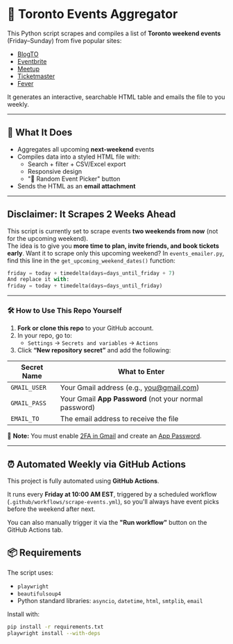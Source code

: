 # 🎉 Toronto Events Aggregator

This Python script scrapes and compiles a list of **Toronto weekend events** (Friday–Sunday) from five popular sites:

- [BlogTO](https://www.blogto.com/events/)
- [Eventbrite](https://www.eventbrite.ca/)
- [Meetup](https://www.meetup.com/)
- [Ticketmaster](https://www.ticketmaster.ca/)
- [Fever](https://feverup.com/toronto)

It generates an interactive, searchable HTML table and emails the file to you weekly.

---

## 🧠 What It Does

- Aggregates all upcoming **next-weekend** events
- Compiles data into a styled HTML file with:
  - Search + filter + CSV/Excel export
  - Responsive design
  - "🎲 Random Event Picker" button
- Sends the HTML as an **email attachment**

---

##  Disclaimer:  It Scrapes 2 Weeks Ahead

This script is currently set to scrape events **two weekends from now** (not for the upcoming weekend).  
The idea is to give you **more time to plan, invite friends, and book tickets early**.
Want it to scrape only this upcoming weekend?
In `events_emailer.py`, find this line in the `get_upcoming_weekend_dates()` function:
```python
friday = today + timedelta(days=days_until_friday + 7)
And replace it with:
friday = today + timedelta(days=days_until_friday)
```
---

### 🛠️ How to Use This Repo Yourself

1. **Fork or clone this repo** to your GitHub account.
2. In your repo, go to:
   - `Settings` → `Secrets and variables` → `Actions`
3. Click **“New repository secret”** and add the following:

| Secret Name   | What to Enter                            |
|---------------|------------------------------------------|
| `GMAIL_USER`  | Your Gmail address (e.g., you@gmail.com) |
| `GMAIL_PASS`  | Your Gmail **App Password** (not your normal password) |
| `EMAIL_TO`    | The email address to receive the file    |

📌 **Note:** You must enable [2FA in Gmail](https://myaccount.google.com/security) and create an [App Password](https://myaccount.google.com/apppasswords).

---

## ⏰ Automated Weekly via GitHub Actions

This project is fully automated using **GitHub Actions**.

It runs every **Friday at 10:00 AM EST**, triggered by a scheduled workflow (`.github/workflows/scrape-events.yml`), so you'll always have event picks before the weekend after next.

You can also manually trigger it via the **"Run workflow"** button on the GitHub Actions tab.

## 📦 Requirements

The script uses:

- `playwright`
- `beautifulsoup4`
- Python standard libraries: `asyncio`, `datetime`, `html`, `smtplib`, `email`

Install with:

```bash
pip install -r requirements.txt
playwright install --with-deps



